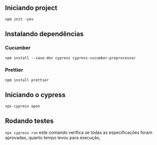 ## Iniciando project 

`npm init -yes`

## Instalando dependências 

### Cucumber 

`npm install --save-dev cypress cypress-cucumber-preprocessor`

### Prettier

`npm install prettier`

## Iniciando o cypress 

`npx cypress open`


## Rodando testes 

`npx cypress run` este comando verifica se todas as especificações foram aprovadas, quanto tempo levou para execução, 


